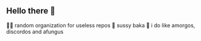 ## Hello there 👋

🙋‍♀️ random organization for useless repos
🌈 sussy baka
🍿 i do like amorgos, discordos and afungus
